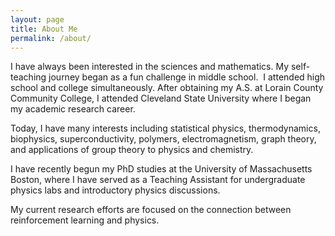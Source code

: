 ```yaml
---
layout: page
title: About Me
permalink: /about/
---
```


I have always been interested in the sciences and mathematics. My self-teaching journey began as a fun challenge in middle school. 
​
I attended high school and college simultaneously. After obtaining my A.S. at Lorain County Community College, I attended Cleveland State University where I began my academic research career.

Today, I have many interests including statistical physics, thermodynamics, biophysics, superconductivity, polymers, electromagnetism, graph theory, and applications of group theory to physics and chemistry.

I have recently begun my PhD studies at the University of Massachusetts Boston, where I have served as a Teaching Assistant for undergraduate physics labs and introductory physics discussions. 

My current research efforts are focused on the connection between reinforcement learning and physics.